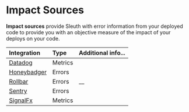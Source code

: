# Impact Sources

**Impact sources** provide Sleuth with error information from your deployed code to provide you with an objective measure of the impact of your deploys on your code.  

| Integration | Type | Additional info... |
| :--- | :--- | :--- |
| [Datadog](metrics/datadog.md) | Metrics |  |
| [Honeybadger](errors/honeybadger.md) | Errors |  |
| [Rollbar](errors/rollbar.md) | Errors | \_\_ |
| [Sentry](errors/sentry.md) | Errors |  |
| [SignalFx](metrics/signalfx.md) | Metrics |  |

